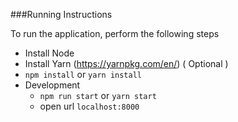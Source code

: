 ###Running Instructions

To run the application, perform the following steps

* Install Node
* Install Yarn (https://yarnpkg.com/en/) ( Optional )
* `npm install` or `yarn install`
* Development
	* `npm run start` or `yarn start`
	* open url `localhost:8000`